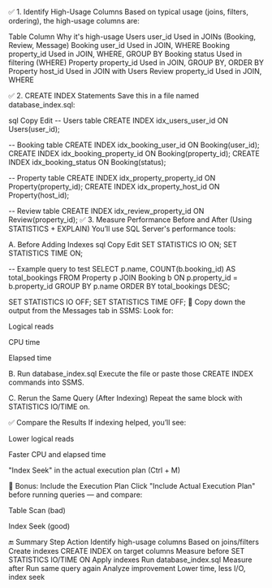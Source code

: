 
✅ 1. Identify High-Usage Columns
Based on typical usage (joins, filters, ordering), the high-usage columns are:

Table	Column	Why it's high-usage
Users	user_id	Used in JOINs (Booking, Review, Message)
Booking	user_id	Used in JOIN, WHERE
Booking	property_id	Used in JOIN, WHERE, GROUP BY
Booking	status	Used in filtering (WHERE)
Property	property_id	Used in JOIN, GROUP BY, ORDER BY
Property	host_id	Used in JOIN with Users
Review	property_id	Used in JOIN, WHERE

✅ 2. CREATE INDEX Statements
Save this in a file named database_index.sql:

sql
Copy
Edit
-- Users table
CREATE INDEX idx_users_user_id ON Users(user_id);

-- Booking table
CREATE INDEX idx_booking_user_id ON Booking(user_id);
CREATE INDEX idx_booking_property_id ON Booking(property_id);
CREATE INDEX idx_booking_status ON Booking(status);

-- Property table
CREATE INDEX idx_property_property_id ON Property(property_id);
CREATE INDEX idx_property_host_id ON Property(host_id);

-- Review table
CREATE INDEX idx_review_property_id ON Review(property_id);
✅ 3. Measure Performance Before and After (Using STATISTICS + EXPLAIN)
You’ll use SQL Server's performance tools:

A. Before Adding Indexes
sql
Copy
Edit
SET STATISTICS IO ON;
SET STATISTICS TIME ON;

-- Example query to test
SELECT 
    p.name,
    COUNT(b.booking_id) AS total_bookings
FROM Property p
JOIN Booking b ON p.property_id = b.property_id
GROUP BY p.name
ORDER BY total_bookings DESC;

SET STATISTICS IO OFF;
SET STATISTICS TIME OFF;
📌 Copy down the output from the Messages tab in SSMS:
Look for:

Logical reads

CPU time

Elapsed time

B. Run database_index.sql
Execute the file or paste those CREATE INDEX commands into SSMS.

C. Rerun the Same Query (After Indexing)
Repeat the same block with STATISTICS IO/TIME on.

✅ Compare the Results
If indexing helped, you’ll see:

Lower logical reads

Faster CPU and elapsed time

"Index Seek" in the actual execution plan (Ctrl + M)

🧪 Bonus: Include the Execution Plan
Click "Include Actual Execution Plan" before running queries — and compare:

Table Scan (bad)

Index Seek (good)

🔚 Summary
Step	Action
Identify high-usage columns	Based on joins/filters
Create indexes	CREATE INDEX on target columns
Measure before	SET STATISTICS IO/TIME ON
Apply indexes	Run database_index.sql
Measure after	Run same query again
Analyze improvement	Lower time, less I/O, index seek
